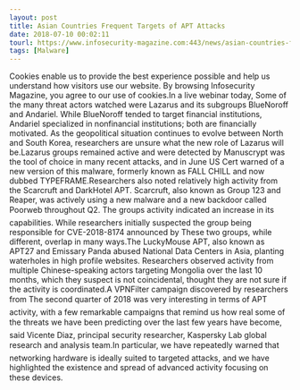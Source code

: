 ```yaml
---
layout: post
title: Asian Countries Frequent Targets of APT Attacks
date: 2018-07-10 00:02:11
tourl: https://www.infosecurity-magazine.com:443/news/asian-countries-frequent-targets/
tags: [Malware]
---
```

Cookies enable us to provide the best experience possible and help us understand how visitors use our website. By browsing Infosecurity Magazine, you agree to our use of cookies.In a live webinar today, Some of the many threat actors watched were Lazarus and its subgroups BlueNoroff and Andariel. While BlueNoroff tended to target financial institutions, Andariel specialized in nonfinancial institutions; both are financially motivated. As the geopolitical situation continues to evolve between North and South Korea, researchers are unsure what the new role of Lazarus will be.Lazarus groups remained active and were detected by Manuscrypt was the tool of choice in many recent attacks, and in June US Cert warned of a new version of this malware, formerly known as FALL CHILL and now dubbed TYPEFRAME.Researchers also noted relatively high activity from the Scarcruft and DarkHotel APT. Scarcruft, also known as Group 123 and Reaper, was actively using a new malware and a new backdoor called Poorweb throughout Q2. The groups activity indicated an increase in its capabilities. While researchers initially suspected the group being responsible for CVE-2018-8174 announced by These two groups, while different, overlap in many ways.The LuckyMouse APT, also known as APT27 and Emissary Panda abused National Data Centers in Asia, planting waterholes in high profile websites. Researchers observed activity from multiple Chinese-speaking actors targeting Mongolia over the last 10 months, which they suspect is not coincidental, thought they are not sure if the activity is coordinated.A VPNFilter campaign discovered by researchers from The second quarter of 2018 was very interesting in terms of APT activity, with a few remarkable campaigns that remind us how real some of the threats we have been predicting over the last few years have become, said Vicente Diaz, principal security researcher, Kaspersky Lab global research and analysis team.In particular, we have repeatedly warned that networking hardware is ideally suited to targeted attacks, and we have highlighted the existence and spread of advanced activity focusing on these devices.
